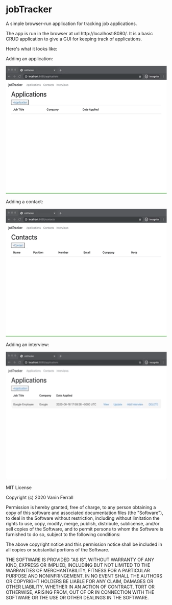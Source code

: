 # jobTracker
A simple browser-run application for tracking job applications.

The app is run in the browser at url http://localhost:8080/. It is a basic CRUD application to give a GUI for keeping track of applications. 

Here's what it looks like:


Adding an application:
<p align="center">
  <img height="400" width="600" src="https://github.com/Ferrallv/jobTracker/blob/master/readme_images/01_jobtracker_readme.gif">
</p>


Adding a contact:
<p align="center">
  <img height="400" width="600" src="https://github.com/Ferrallv/jobTracker/blob/master/readme_images/02_jobtracker_readme.gif">
</p>


Adding an interview:
<p align="center">
  <img height="400" width="600" src="https://github.com/Ferrallv/jobTracker/blob/master/readme_images/03_jobtracker_readme.gif">
</p>




MIT License

Copyright (c) 2020 Vanin Ferrall

Permission is hereby granted, free of charge, to any person obtaining a copy
of this software and associated documentation files (the "Software"), to deal
in the Software without restriction, including without limitation the rights
to use, copy, modify, merge, publish, distribute, sublicense, and/or sell
copies of the Software, and to permit persons to whom the Software is
furnished to do so, subject to the following conditions:

The above copyright notice and this permission notice shall be included in all
copies or substantial portions of the Software.

THE SOFTWARE IS PROVIDED "AS IS", WITHOUT WARRANTY OF ANY KIND, EXPRESS OR
IMPLIED, INCLUDING BUT NOT LIMITED TO THE WARRANTIES OF MERCHANTABILITY,
FITNESS FOR A PARTICULAR PURPOSE AND NONINFRINGEMENT. IN NO EVENT SHALL THE
AUTHORS OR COPYRIGHT HOLDERS BE LIABLE FOR ANY CLAIM, DAMAGES OR OTHER
LIABILITY, WHETHER IN AN ACTION OF CONTRACT, TORT OR OTHERWISE, ARISING FROM,
OUT OF OR IN CONNECTION WITH THE SOFTWARE OR THE USE OR OTHER DEALINGS IN THE
SOFTWARE.